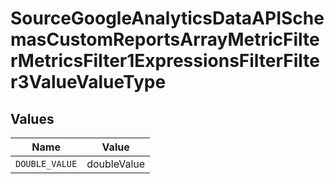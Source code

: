 # SourceGoogleAnalyticsDataAPISchemasCustomReportsArrayMetricFilterMetricsFilter1ExpressionsFilterFilter3ValueValueType


## Values

| Name           | Value          |
| -------------- | -------------- |
| `DOUBLE_VALUE` | doubleValue    |